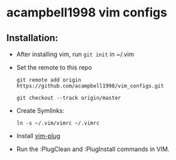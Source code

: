 # acampbell1998 vim configs

## Installation:

- After installing vim, run `git init` in ~/.vim

- Set the remote to this repo

  `git remote add origin https://github.com/acampbell1998/vim_configs.git`

  `git checkout --track origin/master`

- Create Symlinks:

  `ln -s ~/.vim/vimrc ~/.vimrc`

- Install [vim-plug](https://github.com/junegunn/vim-plug)

- Run the :PlugClean and :PlugInstall commands in VIM.

